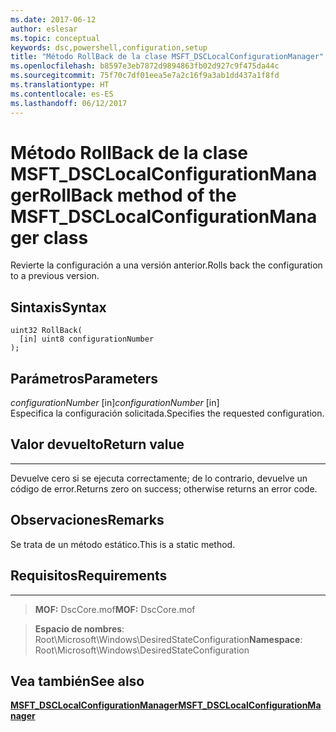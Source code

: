 ```yaml
---
ms.date: 2017-06-12
author: eslesar
ms.topic: conceptual
keywords: dsc,powershell,configuration,setup
title: "Método RollBack de la clase MSFT_DSCLocalConfigurationManager"
ms.openlocfilehash: b8597e3eb7872d9894863fb02d927c9f475da44c
ms.sourcegitcommit: 75f70c7df01eea5e7a2c16f9a3ab1dd437a1f8fd
ms.translationtype: HT
ms.contentlocale: es-ES
ms.lasthandoff: 06/12/2017
---
```

# <a name="rollback-method-of-the-msftdsclocalconfigurationmanager-class"></a><span data-ttu-id="23ef2-103">Método RollBack de la clase MSFT_DSCLocalConfigurationManager</span><span class="sxs-lookup"><span data-stu-id="23ef2-103">RollBack method of the MSFT_DSCLocalConfigurationManager class</span></span>

<span data-ttu-id="23ef2-104">Revierte la configuración a una versión anterior.</span><span class="sxs-lookup"><span data-stu-id="23ef2-104">Rolls back the configuration to a previous version.</span></span>

<a name="syntax"></a><span data-ttu-id="23ef2-105">Sintaxis</span><span class="sxs-lookup"><span data-stu-id="23ef2-105">Syntax</span></span>
------

```mof
uint32 RollBack(
  [in] uint8 configurationNumber
);
```

<a name="parameters"></a><span data-ttu-id="23ef2-106">Parámetros</span><span class="sxs-lookup"><span data-stu-id="23ef2-106">Parameters</span></span>
----------

<span data-ttu-id="23ef2-107">*configurationNumber* \[in\]</span><span class="sxs-lookup"><span data-stu-id="23ef2-107">*configurationNumber* \[in\]</span></span>  
<span data-ttu-id="23ef2-108">Especifica la configuración solicitada.</span><span class="sxs-lookup"><span data-stu-id="23ef2-108">Specifies the requested configuration.</span></span> 

## <a name="return-value"></a><span data-ttu-id="23ef2-109">Valor devuelto</span><span class="sxs-lookup"><span data-stu-id="23ef2-109">Return value</span></span>
------------

<span data-ttu-id="23ef2-110">Devuelve cero si se ejecuta correctamente; de lo contrario, devuelve un código de error.</span><span class="sxs-lookup"><span data-stu-id="23ef2-110">Returns zero on success; otherwise returns an error code.</span></span>

## <a name="remarks"></a><span data-ttu-id="23ef2-111">Observaciones</span><span class="sxs-lookup"><span data-stu-id="23ef2-111">Remarks</span></span>

<span data-ttu-id="23ef2-112">Se trata de un método estático.</span><span class="sxs-lookup"><span data-stu-id="23ef2-112">This is a static method.</span></span>

## <a name="requirements"></a><span data-ttu-id="23ef2-113">Requisitos</span><span class="sxs-lookup"><span data-stu-id="23ef2-113">Requirements</span></span>
------------
><span data-ttu-id="23ef2-114">**MOF:** DscCore.mof</span><span class="sxs-lookup"><span data-stu-id="23ef2-114">**MOF:** DscCore.mof</span></span>

><span data-ttu-id="23ef2-115">**Espacio de nombres**: Root\Microsoft\Windows\DesiredStateConfiguration</span><span class="sxs-lookup"><span data-stu-id="23ef2-115">**Namespace**: Root\Microsoft\Windows\DesiredStateConfiguration</span></span>


## <a name="see-also"></a><span data-ttu-id="23ef2-116">Vea también</span><span class="sxs-lookup"><span data-stu-id="23ef2-116">See also</span></span>


[<span data-ttu-id="23ef2-117">**MSFT_DSCLocalConfigurationManager**</span><span class="sxs-lookup"><span data-stu-id="23ef2-117">**MSFT_DSCLocalConfigurationManager**</span></span>](msft-dsclocalconfigurationmanager.md)


 

 



